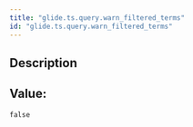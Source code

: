 ```yaml
---
title: "glide.ts.query.warn_filtered_terms"
id: "glide.ts.query.warn_filtered_terms"
---
```

## Description



## Value: 
```
false
```